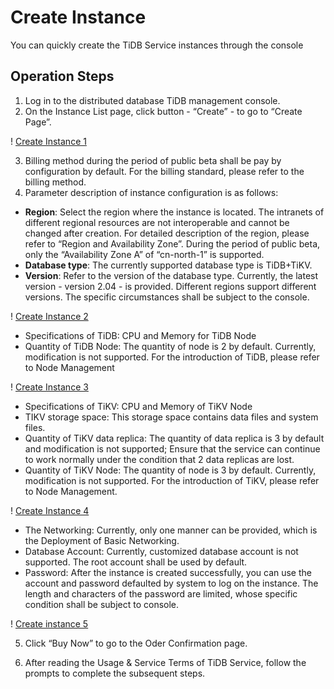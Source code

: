 # Create Instance

You can quickly create the TiDB Service instances through the console

## Operation Steps
1. Log in to the distributed database TiDB management console.
2. On the Instance List page, click button - “Create” - to go to “Create Page”.

! [Create Instance 1](../../../../image/TiDB/Create-Instance-1.png)

3. Billing method during the period of public beta shall be pay by configuration by default. For the billing standard, please refer to the billing method.
4. Parameter description of instance configuration is as follows:
- **Region**: Select the region where the instance is located. The intranets of different regional resources are not interoperable and cannot be changed after creation. For detailed description of the region, please refer to “Region and Availability Zone”. During the period of public beta, only the “Availability Zone A” of “cn-north-1” is supported.
- **Database type**: The currently supported database type is TiDB+TiKV.
- **Version**: Refer to the version of the database type. Currently, the latest version - version 2.04 - is provided. Different regions support different versions. The specific circumstances shall be subject to the console.

! [Create Instance 2](../../../../image/TiDB/Create-Instance-2.png)

- Specifications of TiDB: CPU and Memory for TiDB Node
- Quantity of TiDB Node: The quantity of node is 2 by default. Currently, modification is not supported. For the introduction of TiDB, please refer to Node Management

! [Create Instance 3](../../../../image/TiDB/Create-Instance-3.png)

- Specifications of TiKV: CPU and Memory of TiKV Node
- TIKV storage space: This storage space contains data files and system files.
- Quantity of TiKV data replica: The quantity of data replica is 3 by default and modification is not supported; Ensure that the service can continue to work normally under the condition that 2 data replicas are lost.
- Quantity of TiKV Node: The quantity of node is 3 by default. Currently, modification is not supported. For the introduction of TiKV, please refer to Node Management.

! [Create Instance 4](../../../../image/TiDB/Create-Instance-4.png)

- The Networking: Currently, only one manner can be provided, which is the Deployment of Basic Networking.
- Database Account: Currently, customized database account is not supported. The root account shall be used by default.  
- Password: After the instance is created successfully, you can use the account and password defaulted by system to log on the instance. The length and characters of the password are limited, whose specific condition shall be subject to console.

! [Create instance 5](../../../../image/TiDB/Create-Instance-5.png)

5. Click “Buy Now” to go to the Oder Confirmation page. 

6. After reading the Usage & Service Terms of TiDB Service, follow the prompts to complete the subsequent steps. 
